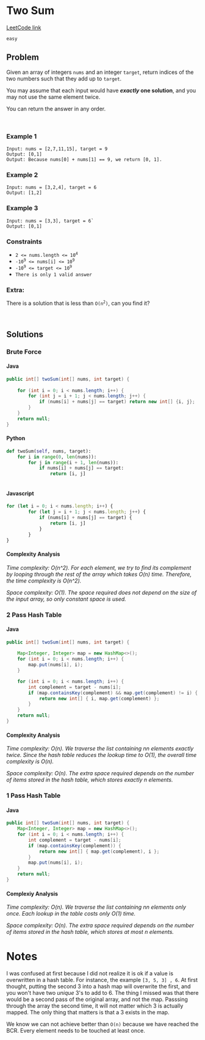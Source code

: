 # Two Sum

[LeetCode link](https://leetcode.com/problems/two-sum/)

`easy`

## **Problem**

Given an array of integers `nums` and an integer `target`, return indices of the two numbers such that they add up to `target`.

You may assume that each input would have ***exactly* one solution**, and you may not use the same element twice.

You can return the answer in any order.

<br>

### **Example 1**
```
Input: nums = [2,7,11,15], target = 9
Output: [0,1]
Output: Because nums[0] + nums[1] == 9, we return [0, 1].
```


### **Example 2**
```
Input: nums = [3,2,4], target = 6
Output: [1,2]
```

### **Example 3**
```
Input: nums = [3,3], target = 6`
Output: [0,1]
```

### **Constraints**

- <code>2 <= nums.length <= 10<sup>4</sup></code>
- <code>-10<sup>9</sup> <= nums[i] <= 10<sup>9</sup></code>
- <code>-10<sup>9</sup> <= target <= 10<sup>9</sup></code>
- <code>There is only 1 valid answer</code>


### **Extra**:
There is a solution that is less than <code>O(n<sup>2</sup>)</code>, can you find it?

<br>

## **Solutions**

### Brute Force

#### Java
```java
public int[] twoSum(int[] nums, int target) {
        
    for (int i = 0; i < nums.length; i++) {
        for (int j = i + 1; j < nums.length; j++) {
            if (nums[i] + nums[j] == target) return new int[] {i, j};
        }
    }
    return null;
}
```

#### Python

```python
def twoSum(self, nums, target):
    for i in range(0, len(nums)):
        for j in range(i + 1, len(nums)):
            if nums[i] + nums[j] == target:
                return [i, j]
        
```

#### Javascript

```javascript
for (let i = 0; i < nums.length; i++) {
        for (let j = i + 1; j < nums.length; j++) {
            if (nums[i] + nums[j] == target) {
                return [i, j]
            }
        }
}
```

#### Complexity Analysis

*Time complexity: O(n^2). For each element, we try to find its complement by looping through the rest of the array which takes O(n) time. Therefore, the time complexity is O(n^2).*

*Space complexity: O(1). The space required does not depend on the size of the input array, so only constant space is used.*

### 2 Pass Hash Table

#### Java

```java
public int[] twoSum(int[] nums, int target) {
    
    Map<Integer, Integer> map = new HashMap<>();
    for (int i = 0; i < nums.length; i++) {
        map.put(nums[i], i);
    }

    for (int i = 0; i < nums.length; i++) {
        int complement = target - nums[i];
        if (map.containsKey(complement) && map.get(complement) != i) {
            return new int[] { i, map.get(complement) };
        }
    }
    return null;
}
```

#### Complexity Analysis

*Time complexity: O(n). We traverse the list containing nn elements exactly twice. Since the hash table reduces the lookup time to O(1), the overall time complexity is O(n).*

*Space complexity: O(n). The extra space required depends on the number of items stored in the hash table, which stores exactly n elements.*


### 1 Pass Hash Table

#### Java

```java
public int[] twoSum(int[] nums, int target) {
    Map<Integer, Integer> map = new HashMap<>();
    for (int i = 0; i < nums.length; i++) {
        int complement = target - nums[i];
        if (map.containsKey(complement)) {
            return new int[] { map.get(complement), i };
        }
        map.put(nums[i], i);
    }
    return null;
}
```

#### Complexiy Analysis

*Time complexity: O(n). We traverse the list containing nn elements only once. Each lookup in the table costs only O(1) time.*

*Space complexity: O(n). The extra space required depends on the number of items stored in the hash table, which stores at most n elements.*


# Notes

I was confused at first because I did not realize it is ok if a value is overwritten in a hash table. For instance, the example `[3, 5, 3] , 6`. At first thought, putting the second 3 into a hash map will overwrite the first, and you won't have two *unique* 3's to add to 6. The thing I missed was that there would be a second pass of the original array, and not the map. Passsing through the array the second time, it will not matter which 3 is actually mapped. The only thing that matters is that a 3 exists in the map. 

We know we can not achieve better than `O(n)` because we have reached the BCR. Every element needs to be touched at least once.